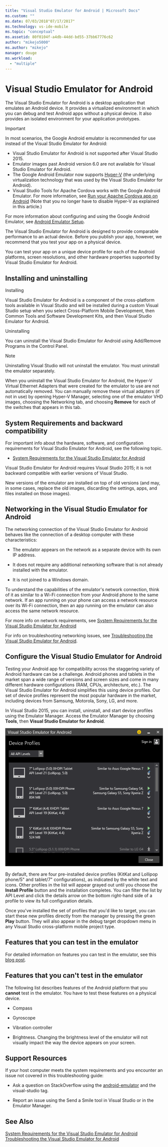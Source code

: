 ```yaml
---
title: "Visual Studio Emulator for Android | Microsoft Docs"
ms.custom: ""
ms.date: 07/03/2018"07/17/2017"
ms.technology: vs-ide-mobile
ms.topic: "conceptual"
ms.assetid: 80f0104f-a4db-44dd-bd55-37bb67776c62
author: "mikejo5000"
ms.author: "mikejo"
manager: douge
ms.workload: 
  - "multiple"
---
```

# Visual Studio Emulator for Android

The Visual Studio Emulator for Android is a desktop application that emulates an Android device. It provides a virtualized environment in which you can debug and test Android apps without a physical device. It also provides an isolated environment for your application prototypes.  

> [!IMPORTANT]
> In most scenarios, the Google Android emulator is recommended for use instead of the Visual Studio Emulator for Android:
> - Visual Studio Emulator for Android is not supported after Visual Studio 2015.
> - Emulator images past Android version 6.0 are not available for Visual Studio Emulator for Android.
> - The Google Android Emulator now supports [Hyper-V](https://docs.microsoft.com/en-us/xamarin/android/get-started/installation/android-emulator/hardware-acceleration?tabs=vswin#hyper-v) (the underlying virtualization technology that was used by the Visual Studio Emulator for Android).
> - Visual Studio Tools for Apache Cordova works with the Google Android Emulator. For more information, see [Run your Apache Cordova app on Android](/visualstudio/cross-platform/tools-for-cordova/run-your-app/run-app-android#a-idgoogle-android-emulatora-run-on-the-google-android-emulator) (Note that you no longer have to disable Hyper-V as explained in this article.)
>
> For more information about configuring and using the Google Android Emulator, see
> [Android Emulator Setup](https://docs.microsoft.com/en-us/xamarin/android/get-started/installation/android-emulator/).
  
 The Visual Studio Emulator for Android is designed to provide comparable performance to an actual device. Before you publish your app, however, we recommend that you test your app on a physical device.  
  
 You can test your app on a unique device profile for each of the Android platforms, screen resolutions, and other hardware properties supported by Visual Studio Emulator for Android.
  
##  <a name="Installing"></a> Installing and uninstalling  
 Installing  
  
 Visual Studio Emulator for Android is a component of the cross-platform tools available in Visual Studio and will be installed during a custom Visual Studio setup when you select Cross-Platform Mobile Development, then Common Tools and Software Development Kits, and then Visual Studio Emulator for Android.  
  
 Uninstalling  
  
 You can uninstall the Visual Studio Emulator for Android using Add/Remove Programs in the Control Panel.  
  
> [!NOTE]
>  Uninstalling Visual Studio will not uninstall the emulator. You must uninstall the emulator separately.  
  
 When you uninstall the Visual Studio Emulator for Android, the Hyper-V Virtual Ethernet Adapters that were created for the emulator to use are not automatically removed. You can manually remove these virtual adapters (if not in use) by opening Hyper-V Manager, selecting one of the emulator VHD images, choosing the Networking tab, and choosing **Remove** for each of the switches that appears in this tab.  
  
##  <a name="Requirements"></a> System Requirements and backward compatibility  
 For important info about the hardware, software, and configuration requirements for Visual Studio Emulator for Android, see the following topic.  
  
-   [System Requirements for the Visual Studio Emulator for Android](../cross-platform/system-requirements-for-the-visual-studio-emulator-for-android.md)  
  
 Visual Studio Emulator for Android requires Visual Studio 2015; it is not backward compatible with earlier versions of Visual Studio.  
  
 New versions of the emulator are installed on top of old versions (and may, in some cases, replace the old images, discarding the settings, apps, and files installed on those images).  
  
##  <a name="Networking"></a> Networking in the Visual Studio Emulator for Android  
 The networking connection of the Visual Studio Emulator for Android behaves like the connection of a desktop computer with these characteristics:  
  
-   The emulator appears on the network as a separate device with its own IP address.  
  
-   It does not require any additional networking software that is not already installed with the emulator.  
  
-   It is not joined to a Windows domain.  
  
 To understand the capabilities of the emulator's network connection, think of it as similar to a Wi-Fi connection from your Android phone to the same network. If an app running on your phone can access a network resource over its Wi-Fi connection, then an app running on the emulator can also access the same network resource.  
  
 For more info on network requirements, see [System Requirements for the Visual Studio Emulator for Android](../cross-platform/system-requirements-for-the-visual-studio-emulator-for-android.md)  
  
 For info on troubleshooting networking issues, see [Troubleshooting the Visual Studio Emulator for Android](../cross-platform/troubleshooting-the-visual-studio-emulator-for-android.md).  
  
##  <a name="Configuring"></a> Configure the Visual Studio Emulator for Android  
 Testing your Android app for compatibility across the staggering variety of Android hardware can be a challenge. Android phones and tablets in the market span a wide range of versions and screen sizes and come in many different hardware configurations (RAM, CPUs, architecture, etc.). The Visual Studio Emulator for Android simplifies this using device profiles. Our set of device profiles represent the most popular hardware in the market, including devices from Samsung, Motorola, Sony, LG, and more.  
  
 In Visual Studio 2015, you can install, uninstall, and start device profiles using the Emulator Manager. Access the Emulator Manager by choosing **Tools**, then **Visual Studio Emulator for Android**.  
  
 ![The Visual Studio Emulator for Android Manager](../cross-platform/media/android_emu_manager.png "Android_Emu_Manager")  
  
 By default, there are four pre-installed device profiles (KitKat and Lollipop phone/5" and tablet/7" configurations), as indicated by the white text and icons. Other profiles in the list will appear grayed out until you choose the **Install Profile** button and the installation completes. You can filter the list by API Level and click the details arrow on the bottom right-hand side of a profile to view its full configuration details.  
  
 Once you've installed the set of profiles that you'd like to target, you can start these new profiles directly from the manager by pressing the green **Play** button. They will also appear in the debug target dropdown menu in any Visual Studio cross-platform mobile project type.  
  
##  <a name="FeaturesTest"></a> Features that you can test in the emulator  
 For detailed information on features you can test in the emulator, see this [blog post](http://blogs.msdn.com/b/visualstudioalm/archive/2014/11/12/introducing-visual-studio-s-emulator-for-android.aspx).  
  
##  <a name="FeaturesNonTest"></a> Features that you can't test in the emulator  
 The following list describes features of the Android platform that you **cannot** test in the emulator. You have to test these features on a physical device.  
  
-   Compass  
  
-   Gyroscope  
  
-   Vibration controller  
  
-   Brightness. Changing the brightness level of the emulator will not visually impact the way the device appears on your screen.  
  
##  <a name="Support"></a> Support Resources  
 If your host computer meets the system requirements and you encounter an issue not covered in this troubleshooting guide:  
  
-   Ask a question on StackOverflow using the [android-emulator](http://stackoverflow.com/questions/tagged/android-emulator) and the visual-studio tag.  
  
-   Report an issue using the Send a Smile tool in Visual Studio or in the Emulator Manager.  
  
## See Also  
 [System Requirements for the Visual Studio Emulator for Android](../cross-platform/system-requirements-for-the-visual-studio-emulator-for-android.md)   
 [Troubleshooting the Visual Studio Emulator for Android](../cross-platform/troubleshooting-the-visual-studio-emulator-for-android.md)

